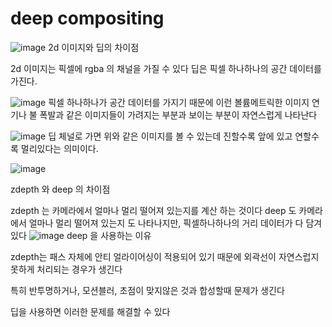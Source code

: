 # deep compositing



![image](https://user-images.githubusercontent.com/76280155/144751691-e89ed743-e56e-44a4-86a9-c0d6a973a665.png)
2d 이미지와 딥의 차이점

2d 이미지는 픽셀에 rgba 의 채널을 가질 수 있다
딥은 픽셀 하나하나의 공간 데이터를 가진다.

![image](https://user-images.githubusercontent.com/76280155/144751802-74f6fe3d-3a8b-4773-a10b-8e0759d72ada.png)
픽셀 하나하나가 공간 데이터를 가지기 때문에 이런 볼륨메트릭한 이미지 연기나 불 폭발과 같은 이미지들이 가려지는 부분과 보이는 부분이 자연스럽게 나타난다

![image](https://user-images.githubusercontent.com/76280155/144751840-ee84aee5-fefd-47be-a4bc-1439659ef31b.png)
딥 체널로 가면 위와 같은 이미지를 볼 수 있는데 진할수록 앞에 있고 연할수록 멀리있다는 의미이다.


![image](https://user-images.githubusercontent.com/76280155/144751873-efb8e3b6-22a2-4418-b8df-6c1a5feb49b2.png)

zdepth 와 deep 의 차이점

zdepth 는 카메라에서 얼마나 멀리 떨어져 있는지를 계산 하는 것이다
deep 도 카메라에서 얼마나 멀리 떨어져 있는지 도 나타나지만, 픽셀하나하나의 거리 데이터가 다 담겨있다
![image](https://user-images.githubusercontent.com/76280155/144751945-0ddce814-4a77-4af8-82d5-fd17e6b0503b.png)
deep 을 사용하는 이유

zdepth는 패스 자체에 안티 얼라이어싱이 적용되어 있기 때문에 외곽선이 자연스럽지 못하게 처리되는 경우가 생긴다

특히 반투명하거나, 모션블러, 초점이 맞지않은 것과 합성할때 문제가 생긴다

딥을 사용하면 이러한 문제를 해결할 수 있다
